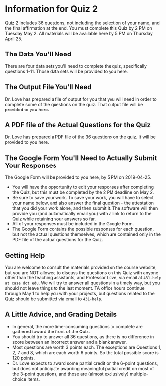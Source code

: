 # Information for Quiz 2

Quiz 2 includes 36 questions, not including the selection of your name, and the final affirmation at the end. You must complete this Quiz by 2 PM on Tuesday May 2. All materials will be available here by 5 PM on Thursday April 25.

## The Data You'll Need

There are four data sets you'll need to complete the quiz, specifically questions 1-11. Those data sets will be provided to you here.

## The Output File You'll Need

Dr. Love has prepared a file of output for you that you will need in order to complete some of the questions on the quiz. That output file will be provided to you here.

## A PDF file of the Actual Questions for the Quiz

Dr. Love has prepared a PDF file of the 36 questions on the quiz. It will be provided to you here.

## The Google Form You'll Need to Actually Submit Your Responses

The Google Form will be provided to you here, by 5 PM on 2019-04-25.

- You will have the opportunity to edit your responses after completing the Quiz, but this must be completed by the 2 PM deadline on May 2. 
- Be sure to save your work. To save your work, you will have to select your name below, and also answer the final question - the attestation that you did your work alone, and then submit it. The software will then provide you (and automatically email you) with a link to return to the Quiz while retaining your answers so far. 
- All of your responses must be included in the Google Form. 
- The Google Form contains the possible responses for each question, but not the actual questions themselves, which are contained only in the PDF file of the actual questions for the Quiz.

## Getting Help

You are welcome to consult the materials provided on the course website, but you are NOT allowed to discuss the questions on this Quiz with anyone other than the teaching assistants, and Professor Love, via email at `431-help at case dot edu`. We will try to answer all questions in a timely way, but you should not leave things to the last moment. TA office hours continue through May 1 to help you with your projects, but questions related to the Quiz should be submitted via email to `431-help`.

## A Little Advice, and Grading Details

- In general, the more time-consuming questions to complete are gathered toward the front of the Quiz.
- You should try to answer all 36 questions, as there is no difference in score between an incorrect answer and a blank answer.
- Most questions are worth 3 points each. The exceptions are Questions 1, 2, 7 and 8, which are each worth 6 points. So the total possible score is 120 points. 
- Dr. Love expects to award some partial credit on the 6-point questions, but does not anticipate awarding meaningful partial credit on most of the 3-point questions, and those are (almost exclusively) multiple-choice items. 



